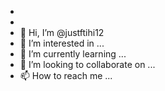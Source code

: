 - 
- 
- 👋 Hi, I’m @justftihi12
- 👀 I’m interested in ...
- 🌱 I’m currently learning ...
- 💞️ I’m looking to collaborate on ...
- 📫 How to reach me ...

<!---
justftihi12/justftihi12 is a ✨ special ✨ repository because its `README.md` (this file) appears on your GitHub profile.
You can click the Preview link to take a look at your changes.

---<body>


<head>



